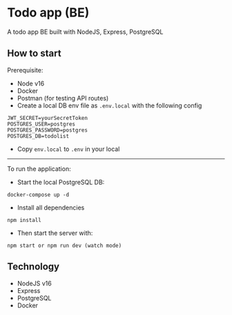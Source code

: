 # Todo app (BE)
A todo app BE built with NodeJS, Express, PostgreSQL 

## How to start

Prerequisite:
- Node v16 
- Docker 
- Postman (for testing API routes)
- Create a local DB env file as `.env.local` with the following config
```
JWT_SECRET=yourSecretToken
POSTGRES_USER=postgres
POSTGRES_PASSWORD=postgres
POSTGRES_DB=todolist

```
- Copy `env.local` to `.env` in your local 
---
To run the application:

- Start the local PostgreSQL DB:
````
docker-compose up -d
````
- Install all dependencies 

````
npm install 
````

- Then start the server with:
````
npm start or npm run dev (watch mode)
````

## Technology
- NodeJS v16 
- Express
- PostgreSQL
- Docker 

